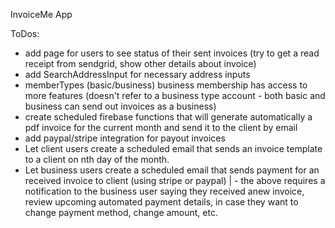InvoiceMe App

ToDos:
- add page for users to see status of their sent invoices (try to get a read receipt from sendgrid, show other details about invoice)
- add SearchAddressInput for necessary address inputs
- memberTypes (basic/business) business membership has access to more features (doesn't refer to a business type account - both basic and business can send out invoices as a business)
- create scheduled firebase functions that will generate automatically a pdf invoice for the current month and send it to the client by email
- add paypal/stripe integration for payout invoices
- Let client users create a scheduled email that sends an invoice template to a client on nth day of the month.
- Let business users create a scheduled email that sends payment for an received invoice to client (using stripe or paypal)
| - the above requires a notification to the business user saying they received anew invoice, review upcoming automated payment details, in case they want to change payment method, change amount, etc.
